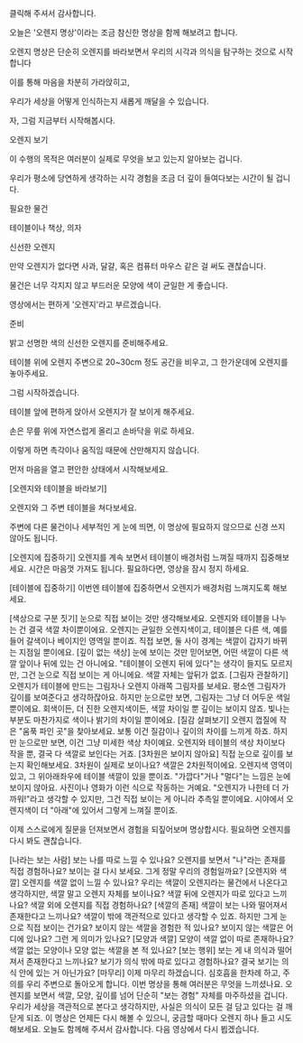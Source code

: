 
클릭해 주셔서 감사합니다.

오늘은 '오렌지 명상'이라는 조금 참신한 명상을 함께 해보려고 합니다.

오렌지 명상은 단순히 오렌지를 바라보면서 우리의 시각과 의식을 탐구하는 것으로 시작합니다

이를 통해 마음을 차분히 가라앉히고,

우리가 세상을 어떻게 인식하는지 새롭게 깨달을 수 있습니다.

자, 그럼 지금부터 시작해봅시다.

오렌지 보기

이 수행의 목적은 여러분이 실제로 무엇을 보고 있는지 알아보는 겁니다.

우리가 평소에 당연하게 생각하는 시각 경험을 조금 더 깊이 들여다보는 시간이 될 겁니다.

필요한 물건

테이블이나 책상, 의자

신선한 오렌지

만약 오렌지가 없다면 사과, 달걀, 혹은 컴퓨터 마우스 같은 걸 써도 괜찮습니다.

물건은 너무 각지지 않고 부드러운 모양에 색이 균일한 게 좋습니다.

영상에서는 편하게 '오렌지'라고 부르겠습니다.

준비

밝고 선명한 색의 신선한 오렌지를 준비해주세요.

테이블 위에 오렌지 주변으로 20~30cm 정도 공간을 비우고, 그 한가운데에 오렌지를 놓아주세요.

그럼 시작하겠습니다.

테이블 앞에 편하게 앉아서 오렌지가 잘 보이게 해주세요.

손은 무릎 위에 자연스럽게 올리고 손바닥을 위로 하세요.

이렇게 하면 촉각이나 움직임 때문에 산만해지지 않습니다.

먼저 마음을 열고 편안한 상태에서 시작해보세요.

[오렌지와 테이블을 바라보기]

오렌지와 그 주변 테이블을 쳐다보세요. 

주변에 다른 물건이나 세부적인 게 눈에 띄면, 이 명상에 필요하지 않으므로 신경 쓰지 않아도 됩니다. 

[오렌지에 집중하기]
오렌지를 계속 보면서 테이블이 배경처럼 느껴질 때까지 집중해보세요.
시간은 마음껏 가져도 됩니다.
필요하다면, 영상을 잠시 정지 하세요.

[테이블에 집중하기]
이번엔 테이블에 집중하면서 오렌지가 배경처럼 느껴지도록 해보세요.

[색상으로 구분 짓기]
눈으로 직접 보이는 것만 생각해보세요.
오렌지와 테이블을 나누는 건 결국 색깔 차이뿐이에요.
오렌지는 균일한 오렌지색이고, 테이블은 다른 색, 예를들어 갈색이나 베이지인 영역일 뿐이죠.
직접 보면, 둘 사이 경계는 색깔이 갑자기 바뀌는 지점일 뿐이에요.
[깊이 없는 색상]
눈에 보이는 것만 믿어보면, 어떤 색깔이 다른 색깔 앞이나 뒤에 있는 건 아니에요.
"테이블이 오렌지 뒤에 있다"는 생각이 들지도 모르지만,
그건 눈으로 직접 보이는 게 아니에요.
색깔 자체는 앞뒤가 없죠.
[그림자 관찰하기]
오렌지가 테이블에 만드는 그림자나 오렌지 아래쪽 그림자를 보세요.
평소엔 그림자가 깊이를 보여준다고 생각하잖아요.
하지만 눈으로만 보면, 그림자는 그냥 더 어두운 색일 뿐이에요.
회색이든, 더 진한 오렌지색이든, 색깔 차이일 뿐 깊이는 보이지 않죠.
빛나는 부분도 마찬가지로 색이나 밝기의 차이일 뿐이에요.
[질감 살펴보기]
오렌지 껍질에 작은 "움푹 파인 곳"을 찾아보세요.
보통 이건 질감이나 깊이의 차이를 느끼게 하죠.
하지만 눈으로만 보면, 이건 그냥 미세한 색상 차이예요.
오렌지와 테이블의 색상 차이보다 작을 뿐, 결국 다 색깔로 보인다는 거죠.
[3차원은 보이지 않아요]
직접 눈으로 깊이를 보는지 확인해보세요.
3차원이 실제로 보이나요?
색깔은 2차원적이에요.
오렌지색 영역이 있고, 그 위아래좌우에 테이블 색깔이 있을 뿐이죠.
"가깝다"거나 "멀다"는 느낌은 눈에 보이지 않아요.
사진이나 영화가 이런 식으로 작동하는 거예요.
"오렌지가 나한테 더 가까워!"라고 생각할 수 있지만, 그건 직접 보이는 게 아니라 추측일 뿐이에요.
시야에서 오렌지색이 더 "아래"에 있어서 그렇게 느껴질 뿐이죠.

이제 스스로에게 질문을 던져보면서 경험을 되짚어보며 명상합시다.
필요하면 오렌지를 다시 봐도 괜찮습니다.

[나라는 보는 사람]
보는 나를 따로 느낄 수 있나요?
오렌지를 보면서 "나"라는 존재를 직접 경험하나요?
보이는 걸 다시 보세요.
그게 정말 우리의 경험일까요?
[오렌지와 색깔]
오렌지를 색깔 없이 느낄 수 있나요?
우리는 색깔이 오렌지라는 물건에서 나온다고 생각하지만,
색깔 말고 오렌지 자체를 보이나요?
색깔 뒤에 오렌지가 따로 있다고 느끼나요?
색깔 외에 오렌지를 직접 경험하나요?
[색깔의 존재]
색깔이 보는 나와 떨어져서 존재한다고 느끼나요?
색깔이 밖에 객관적으로 있다고 생각할 수 있죠.
하지만 그게 눈으로 직접 보이는 건가요?
보이지 않는 색깔을 경험한 적 있나요?
보이지 않는 색깔은 어디에 있나요?
그런 게 의미가 있나요?
[모양과 색깔]
모양이 색깔 없이 따로 존재하나요?
색깔 없는 모양이나 모양 없는 색깔을 본 적 있나요?
[보는 행위]
보는 게 내 의식과 떨어져서 존재한다고 느끼나요?
보기가 의식 밖에 따로 있다고 경험하나요?
결국 보기는 의식 안에 있는 거 아닌가요?
[마무리]
이제 마무리 하겠습니다.
심호흡을 한차례 하고, 주의를 우리 주변으로 돌아오게 합니다.
이번 명상을 통해 여러분은 무엇을 느끼셨나요.
오렌지를 보면서 색깔, 모양, 깊이를 넘어 단순히 "보는 경험" 자체를 마주하셨을 겁니다.
우리가 세상을 객관적으로 본다고 생각하지만, 사실은 의식이 모든 걸 담고 있다는 걸 깨닫게 되죠.
이 명상은 언제든 다시 해볼 수 있으니, 궁금할 때마다 오렌지 하나 들고 시도해보세요.
오늘도 함께해 주셔서 감사합니다. 다음 영상에서 다시 뵙겠습니다.
